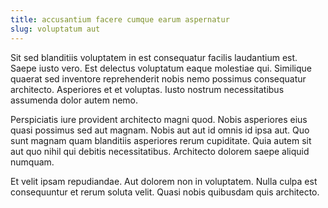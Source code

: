 ```yaml
---
title: accusantium facere cumque earum aspernatur
slug: voluptatum aut
---
```


Sit sed blanditiis voluptatem in est consequatur facilis laudantium est. Saepe iusto vero. Est delectus voluptatum eaque molestiae qui. Similique quaerat sed inventore reprehenderit nobis nemo possimus consequatur architecto. Asperiores et et voluptas. Iusto nostrum necessitatibus assumenda dolor autem nemo.

Perspiciatis iure provident architecto magni quod. Nobis asperiores eius quasi possimus sed aut magnam. Nobis aut aut id omnis id ipsa aut. Quo sunt magnam quam blanditiis asperiores rerum cupiditate. Quia autem sit aut quo nihil qui debitis necessitatibus. Architecto dolorem saepe aliquid numquam.

Et velit ipsam repudiandae. Aut dolorem non in voluptatem. Nulla culpa est consequuntur et rerum soluta velit. Quasi nobis quibusdam quis architecto.
